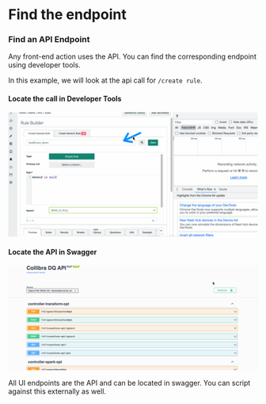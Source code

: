 # Find the endpoint

### Find an API Endpoint

Any front-end action uses the API. You can find the corresponding endpoint using developer tools.

In this example, we will look at the api call for `/create rule`.

#### Locate the call in Developer Tools

![](../../.gitbook/assets/docs.gif)

#### Locate the API in Swagger

![](../../.gitbook/assets/swagger.gif)

All UI endpoints are the API and can be located in swagger. You can script against this externally as well.
